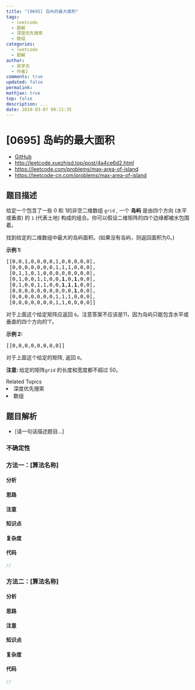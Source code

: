 ```yaml
---
title: "[0695] 岛屿的最大面积"
tags:
  - leetcode
  - 题解
  - 深度优先搜索
  - 数组
categories:
  - leetcode
  - 题解
author:
  - 张学志
  - 作者2
comments: true
updated: false
permalink:
mathjax: true
top: false
description: ...
date: 2020-03-07 00:11:35
---
```



# [0695] 岛屿的最大面积
* [GitHub](https://github.com/algoboy101/LeetCodeCrowdsource/tree/master/_posts/QA/%5B0695%5D%20%E5%B2%9B%E5%B1%BF%E7%9A%84%E6%9C%80%E5%A4%A7%E9%9D%A2%E7%A7%AF.md)
* http://leetcode.xuezhisd.top/post/4a4ce6d2.html
* https://leetcode.com/problems/max-area-of-island
* https://leetcode-cn.com/problems/max-area-of-island


## 题目描述

<p>给定一个包含了一些 0 和 1的非空二维数组&nbsp;<code>grid</code>&nbsp;, 一个&nbsp;<strong>岛屿</strong>&nbsp;是由四个方向 (水平或垂直) 的&nbsp;<code>1</code>&nbsp;(代表土地) 构成的组合。你可以假设二维矩阵的四个边缘都被水包围着。</p>

<p>找到给定的二维数组中最大的岛屿面积。(如果没有岛屿，则返回面积为0。)</p>

<p><strong>示例 1:</strong></p>

<pre>
[[0,0,1,0,0,0,0,1,0,0,0,0,0],
 [0,0,0,0,0,0,0,1,1,1,0,0,0],
 [0,1,1,0,1,0,0,0,0,0,0,0,0],
 [0,1,0,0,1,1,0,0,<strong>1</strong>,0,<strong>1</strong>,0,0],
 [0,1,0,0,1,1,0,0,<strong>1</strong>,<strong>1</strong>,<strong>1</strong>,0,0],
 [0,0,0,0,0,0,0,0,0,0,<strong>1</strong>,0,0],
 [0,0,0,0,0,0,0,1,1,1,0,0,0],
 [0,0,0,0,0,0,0,1,1,0,0,0,0]]
</pre>

<p>对于上面这个给定矩阵应返回&nbsp;<code>6</code>。注意答案不应该是11，因为岛屿只能包含水平或垂直的四个方向的&lsquo;1&rsquo;。</p>

<p><strong>示例 2:</strong></p>

<pre>
[[0,0,0,0,0,0,0,0]]</pre>

<p>对于上面这个给定的矩阵, 返回&nbsp;<code>0</code>。</p>

<p><strong>注意:&nbsp;</strong>给定的矩阵<code>grid</code>&nbsp;的长度和宽度都不超过 50。</p>
<div><div>Related Topics</div><div><li>深度优先搜索</li><li>数组</li></div></div>


## 题目解析
* [请一句话描述题目...]

### 不确定性


### 方法一：[算法名称]

#### 分析

#### 思路

#### 注意

#### 知识点

#### 复杂度

#### 代码

```cpp
//
```


### 方法二：[算法名称]

#### 分析

#### 思路

#### 注意

#### 知识点

#### 复杂度

#### 代码

```cpp
//
```


